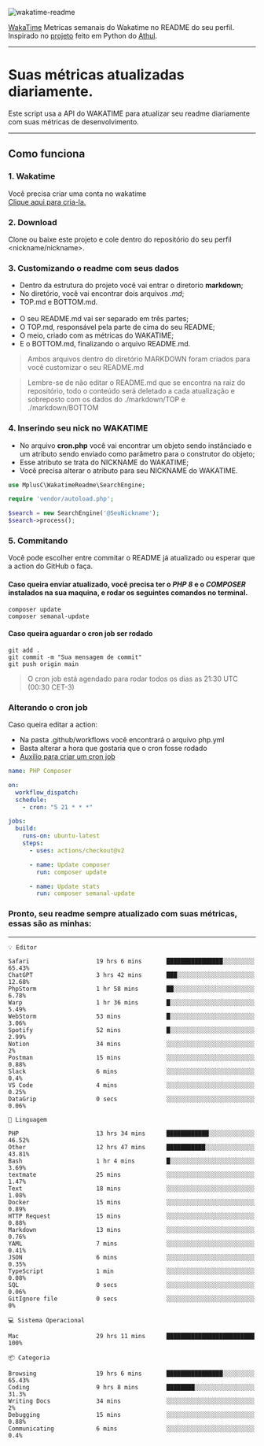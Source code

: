 ![wakatime-readme](https://socialify.git.ci/bymatheus/wakatime-readme/image?description=1&descriptionEditable=M%C3%A9tricas%20semanais%20do%20Wakatime%20no%20seu%20README%20de%20perfil.&font=KoHo&forks=1&language=1&owner=1&pattern=Signal&stargazers=1&theme=Dark)

[WakaTime](https://wakatime.com) Metricas semanais do Wakatime no README do seu perfil. <br>
Inspirado no [projeto](https://github.com/athul/waka-readme) feito em Python do [Athul](https://github.com/athul).
___

# Suas métricas atualizadas diariamente.
Este script usa a API do WAKATIME para atualizar seu readme diariamente com suas métricas de desenvolvimento.

___

## Como funciona

### 1. Wakatime
Você precisa criar uma conta no wakatime <br>
[Clique aqui para cria-la.](https://wakatime.com) 

### 2. Download
Clone ou baixe este projeto e cole dentro do repositório do seu perfil <nickname/nickname>.

### 3. Customizando o readme com seus dados
- Dentro da estrutura do projeto você vai entrar o diretorio **markdown**;  
- No diretório, você vai encontrar dois arquivos *.md*;
- TOP.md e BOTTOM.md.
<br><br>
- O seu README.md vai ser separado em três partes; 
- O TOP.md, responsável pela parte de cima do seu README;
- O meio, criado com as métricas do WAKATIME;
- E o BOTTOM.md, finalizando o arquivo README.md.<br>

> Ambos arquivos dentro do diretório MARKDOWN foram criados para você customizar o seu README.md

> Lembre-se de não editar o README.md que se encontra na raiz do repositório, todo o conteúdo será deletado a cada atualização e sobreposto com os dados do ./markdown/TOP e ./markdown/BOTTOM

### 4. Inserindo seu nick no WAKATIME
- No arquivo **cron.php** você vai encontrar um objeto sendo instânciado e um atributo sendo enviado como parâmetro para o construtor do objeto;
- Esse atributo se trata do NICKNAME do WAKATIME;
- Você precisa alterar o atributo para seu NICKNAME do WAKATIME.

```php
use MplusC\WakatimeReadme\SearchEngine;

require 'vendor/autoload.php';

$search = new SearchEngine('@SeuNickname');
$search->process();
```

### 5. Commitando
Você pode escolher entre commitar o README já atualizado ou esperar que a action do GitHub o faça. <br>

#### Caso queira enviar atualizado, você precisa ter o *PHP 8* e o *COMPOSER* instalados na sua maquina, e rodar os seguintes comandos no terminal.
```composer
composer update
composer semanal-update 
```

#### Caso queira aguardar o cron job ser rodado 
```git 
git add .
git commit -m "Sua mensagem de commit"
git push origin main
```

>O cron job está agendado para rodar todos os dias as 21:30 UTC (00:30 CET-3) 

### Alterando o cron job
Caso queira editar a action:

- Na pasta .github/workflows você encontrará o arquivo php.yml
- Basta alterar a hora que gostaria que o cron fosse rodado
- [Auxilio para criar um cron job](https://crontab.guru)

```yml
name: PHP Composer

on:
  workflow_dispatch:
  schedule:
    - cron: "5 21 * * *"

jobs:
  build:
    runs-on: ubuntu-latest
    steps:
      - uses: actions/checkout@v2

      - name: Update composer
        run: composer update

      - name: Update stats
        run: composer semanal-update
```

### Pronto, seu readme sempre atualizado com suas métricas, essas são as minhas:

___
```text
💡 Editor

Safari                   19 hrs 6 mins       ████████████████░░░░░░░░░     65.43%
ChatGPT                  3 hrs 42 mins       ███░░░░░░░░░░░░░░░░░░░░░░     12.68%
PhpStorm                 1 hr 58 mins        ██░░░░░░░░░░░░░░░░░░░░░░░      6.78%
Warp                     1 hr 36 mins        █░░░░░░░░░░░░░░░░░░░░░░░░      5.49%
WebStorm                 53 mins             █░░░░░░░░░░░░░░░░░░░░░░░░      3.06%
Spotify                  52 mins             █░░░░░░░░░░░░░░░░░░░░░░░░      2.99%
Notion                   34 mins             ░░░░░░░░░░░░░░░░░░░░░░░░░         2%
Postman                  15 mins             ░░░░░░░░░░░░░░░░░░░░░░░░░      0.88%
Slack                    6 mins              ░░░░░░░░░░░░░░░░░░░░░░░░░       0.4%
VS Code                  4 mins              ░░░░░░░░░░░░░░░░░░░░░░░░░      0.25%
DataGrip                 0 secs              ░░░░░░░░░░░░░░░░░░░░░░░░░      0.06%
```
```text
💬 Linguagem

PHP                      13 hrs 34 mins      ████████████░░░░░░░░░░░░░     46.52%
Other                    12 hrs 47 mins      ███████████░░░░░░░░░░░░░░     43.81%
Bash                     1 hr 4 mins         █░░░░░░░░░░░░░░░░░░░░░░░░      3.69%
textmate                 25 mins             ░░░░░░░░░░░░░░░░░░░░░░░░░      1.47%
Text                     18 mins             ░░░░░░░░░░░░░░░░░░░░░░░░░      1.08%
Docker                   15 mins             ░░░░░░░░░░░░░░░░░░░░░░░░░      0.89%
HTTP Request             15 mins             ░░░░░░░░░░░░░░░░░░░░░░░░░      0.88%
Markdown                 13 mins             ░░░░░░░░░░░░░░░░░░░░░░░░░      0.76%
YAML                     7 mins              ░░░░░░░░░░░░░░░░░░░░░░░░░      0.41%
JSON                     6 mins              ░░░░░░░░░░░░░░░░░░░░░░░░░      0.35%
TypeScript               1 min               ░░░░░░░░░░░░░░░░░░░░░░░░░      0.08%
SQL                      0 secs              ░░░░░░░░░░░░░░░░░░░░░░░░░      0.06%
GitIgnore file           0 secs              ░░░░░░░░░░░░░░░░░░░░░░░░░         0%
```
```text
💻 Sistema Operacional

Mac                      29 hrs 11 mins      █████████████████████████       100%
```
```text
📦 Categoria

Browsing                 19 hrs 6 mins       ████████████████░░░░░░░░░     65.43%
Coding                   9 hrs 8 mins        ████████░░░░░░░░░░░░░░░░░      31.3%
Writing Docs             34 mins             ░░░░░░░░░░░░░░░░░░░░░░░░░         2%
Debugging                15 mins             ░░░░░░░░░░░░░░░░░░░░░░░░░      0.88%
Communicating            6 mins              ░░░░░░░░░░░░░░░░░░░░░░░░░       0.4%
```
